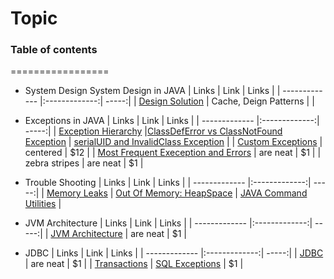 # Topic
### Table of contents
=================
<!--ts-->
* System Design
  System Design in JAVA
  | Links         | Link          | Links |
  | ------------- |:-------------:| -----:|
  | [Design Solution](https://github.com/anuplive/algorithms-in-java/blob/master/src/README/Design.md) | Cache, Deign Patterns    |    |
  
* Exceptions in JAVA 
  | Links         | Link          | Links |
  | ------------- |:-------------:| -----:|
  | [Exception Hierarchy](https://rollbar.com/blog/java-exceptions-hierarchy-explained/) |[ClassDefError vs ClassNotFound Exception](https://www.javamadesoeasy.com/2015/12/what-is-difference-between.html)  | [serialUID and InvalidClass Exception](https://www.baeldung.com/java-serial-version-uid) |
  | [Custom Exceptions](https://www.javaguides.net/2018/06/guide-to-create-custom-exceptions.html)  | centered      |   $12 |
  | [Most Frequent Exeception and Errors](https://www.javamadesoeasy.com/2016/07/most-common-and-frequently-occurring.html) | are neat      |    $1 |
  | zebra stripes | are neat      |    $1 |


* Trouble Shooting
  | Links         | Link          | Links |
  | ------------- |:-------------:| -----:|
  | [Memory Leaks](https://www.javamadesoeasy.com/2016/11/how-to-use-jhat-to-analyze-heat-dump.html) | [Out Of Memory: HeapSpace](https://www.javamadesoeasy.com/2017/02/exception-in-thread-javalangoutofmemory.html#2)
|   [JAVA Command Utilities](https://www.educative.io/courses/java-interview-handbook/RM1KpADwZwY) |


* JVM Architecture
  | Links         | Link          | Links |
  | ------------- |:-------------:| -----:|
  | [JVM Architecture](https://dzone.com/articles/jvm-architecture-explained) | are neat      |    $1 |



* JDBC
  | Links         | Link          | Links |
  | ------------- |:-------------:| -----:|
  | [JDBC](https://github.com/RameshMF/JDBC-Tutorial) | are neat      |    $1 |
  | [Transactions](https://www.javaguides.net/2018/10/jdbc-transactions-with-example.html) | [SQL Exceptions](https://www.javaguides.net/2018/10/jdbc-handling-sqlexceptions.html)      |    $1 |

<!--te-->


